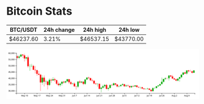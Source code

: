 # Bitcoin Stats

BTC/USDT|24h change|24h high|24h low|
|---|---|---|---|
|$46237.60|3.21%|$46537.15|$43770.00|

<img src="./chart.svg">
